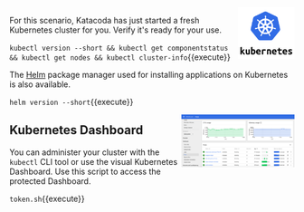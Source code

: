 <img align="right" src="./assets/k8s-logo.png" width="100">

For this scenario, Katacoda has just started a fresh Kubernetes cluster for you. Verify it's ready for your use.

`kubectl version --short && kubectl get componentstatus && kubectl get nodes && kubectl cluster-info`{{execute}}

The [Helm](https://helm.sh/) package manager used for installing applications on Kubernetes is also available.

`helm version --short`{{execute}}

<img align="right" src="./assets/k8s-dash.png" width="200">

## Kubernetes Dashboard

You can administer your cluster with the `kubectl` CLI tool or use the visual Kubernetes Dashboard. Use this script to access the protected Dashboard.

`token.sh`{{execute}}
